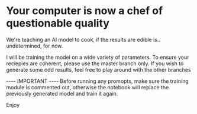 # Your computer is now a chef of questionable quality

We're teaching an AI model to cook, if the results are edible is.. undetermined, for now.

I will be training the model on a wide variety of parameters.
To ensure your reciepies are coherent, please use the master branch only. 
If you wish to generate some odd results, feel free to play around with the other branches


---- IMPORTANT ----
Before running any promopts, make sure the training module is commented out, otherwise
the notebook will replace the previously generated model and train it again.


Enjoy
